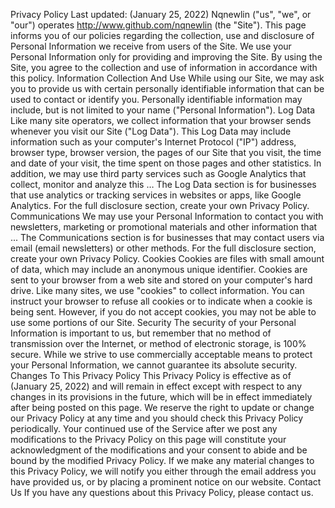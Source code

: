 Privacy Policy
Last updated: (January 25, 2022)
Nqnewlin ("us", "we", or "our") operates http://www.github.com/nqnewlin (the
"Site"). This page informs you of our policies regarding the collection, use and disclosure of
Personal Information we receive from users of the Site.
We use your Personal Information only for providing and improving the Site. By using the Site, you
agree to the collection and use of information in accordance with this policy.
Information Collection And Use
While using our Site, we may ask you to provide us with certain personally identifiable information
that can be used to contact or identify you. Personally identifiable information may include, but is not
limited to your name ("Personal Information").
Log Data
Like many site operators, we collect information that your browser sends whenever you visit our Site
("Log Data").
This Log Data may include information such as your computer's Internet Protocol ("IP") address,
browser type, browser version, the pages of our Site that you visit, the time and date of your visit,
the time spent on those pages and other statistics.
In addition, we may use third party services such as Google Analytics that collect, monitor and
analyze this …
The Log Data section is for businesses that use analytics or tracking services in websites or
apps, like Google Analytics. For the full disclosure section, create your own Privacy Policy.
Communications
We may use your Personal Information to contact you with newsletters, marketing or promotional
materials and other information that ...
The Communications section is for businesses that may contact users via email (email
newsletters) or other methods. For the full disclosure section, create your own Privacy Policy.
Cookies
Cookies are files with small amount of data, which may include an anonymous unique identifier.
Cookies are sent to your browser from a web site and stored on your computer's hard drive.
Like many sites, we use "cookies" to collect information. You can instruct your browser to refuse all
cookies or to indicate when a cookie is being sent. However, if you do not accept cookies, you may
not be able to use some portions of our Site.
Security
The security of your Personal Information is important to us, but remember that no method of
transmission over the Internet, or method of electronic storage, is 100% secure. While we strive to
use commercially acceptable means to protect your Personal Information, we cannot guarantee its
absolute security.
Changes To This Privacy Policy
This Privacy Policy is effective as of (January 25, 2022) and will remain in effect except with respect to any
changes in its provisions in the future, which will be in effect immediately after being posted on this
page.
We reserve the right to update or change our Privacy Policy at any time and you should check this
Privacy Policy periodically. Your continued use of the Service after we post any modifications to the
Privacy Policy on this page will constitute your acknowledgment of the modifications and your
consent to abide and be bound by the modified Privacy Policy.
If we make any material changes to this Privacy Policy, we will notify you either through the email
address you have provided us, or by placing a prominent notice on our website.
Contact Us
If you have any questions about this Privacy Policy, please contact us.

